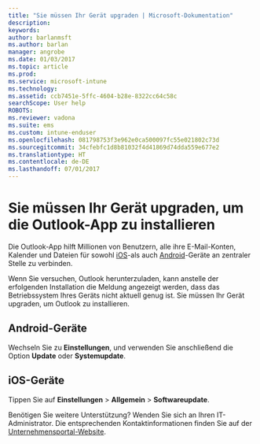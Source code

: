 ```yaml
---
title: "Sie müssen Ihr Gerät upgraden | Microsoft-Dokumentation"
description: 
keywords: 
author: barlanmsft
ms.author: barlan
manager: angrobe
ms.date: 01/03/2017
ms.topic: article
ms.prod: 
ms.service: microsoft-intune
ms.technology: 
ms.assetid: ccb7451e-5ffc-4604-b28e-8322cc64c58c
searchScope: User help
ROBOTS: 
ms.reviewer: vadona
ms.suite: ems
ms.custom: intune-enduser
ms.openlocfilehash: 081798753f3e962e0ca500097fc55e021802c73d
ms.sourcegitcommit: 34cfebfc1d8b81032f4d41869d74dda559e677e2
ms.translationtype: HT
ms.contentlocale: de-DE
ms.lasthandoff: 07/01/2017
---
```

# <a name="you-need-to-upgrade-your-device-to-install-the-outlook-app"></a>Sie müssen Ihr Gerät upgraden, um die Outlook-App zu installieren

Die Outlook-App hilft Millionen von Benutzern, alle ihre E-Mail-Konten, Kalender und Dateien für sowohl [iOS](https://itunes.apple.com/us/app/microsoft-outlook-email-calendar/id951937596?mt=8)-als auch [Android](https://play.google.com/store/apps/details?id=com.microsoft.office.outlook)-Geräte an zentraler Stelle zu verbinden.

Wenn Sie versuchen, Outlook herunterzuladen, kann anstelle der erfolgenden Installation die Meldung angezeigt werden, dass das Betriebssystem Ihres Geräts nicht aktuell genug ist. Sie müssen Ihr Gerät upgraden, um Outlook zu installieren.

## <a name="if-you-have-an-android-device"></a>Android-Geräte
Wechseln Sie zu **Einstellungen**, und verwenden Sie anschließend die Option **Update** oder **Systemupdate**.

## <a name="if-you-have-an-ios-device"></a>iOS-Geräte
Tippen Sie auf **Einstellungen** > **Allgemein** > **Softwareupdate**.

Benötigen Sie weitere Unterstützung? Wenden Sie sich an Ihren IT-Administrator. Die entsprechenden Kontaktinformationen finden Sie auf der [Unternehmensportal-Website](http://portal.manage.microsoft.com).
